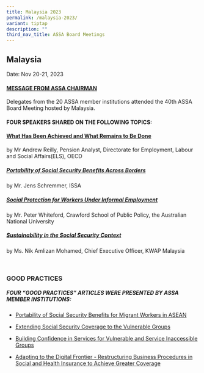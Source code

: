 ```yaml
---
title: Malaysia 2023
permalink: /malaysia-2023/
variant: tiptap
description: ""
third_nav_title: ASSA Board Meetings
---
```

<h2>Malaysia</h2>
<p>Date: Nov 20-21, 2023</p>
<h4><a href="/files/ASSA%20Board%20Meeting/Malaysia%202023/2023ASSAChairmanstatement.pdf" rel="noopener noreferrer nofollow" target="_blank">MESSAGE FROM ASSA CHAIRMAN</a></h4>
<p>Delegates from the 20 ASSA member institutions attended the 40th ASSA
Board Meeting hosted by Malaysia.</p>
<h4>FOUR SPEAKERS SHARED ON THE FOLLOWING TOPICS:</h4>
<h4><a href="/files/ASSA Board Meeting/Malaysia 2023/2023seminarreilly.pdf" rel="noopener noreferrer nofollow" target="_blank">What Has Been Achieved and What Remains to Be Done</a></h4>
<p>by Mr Andrew Reilly, Pension Analyst, Directorate for Employment, Labour
and Social Affairs(ELS), OECD</p>
<h5><a href="/files/ASSA Board Meeting/Malaysia 2023/2023seminarschremmer.pdf" rel="noopener noreferrer nofollow" target="_blank">Portability of Social Security Benefits Across Borders</a></h5>
<p>by Mr. Jens Schremmer, ISSA</p>
<h5><a href="/files/ASSA Board Meeting/Malaysia 2023/2023seminarwhiteford.pdf" rel="noopener noreferrer nofollow" target="_blank">Social Protection for Workers Under Informal Employment</a></h5>
<p>by Mr. Peter Whiteford, Crawford School of Public Policy, the Australian
National University</p>
<h5><a href="/files/ASSA%20Board%20Meeting/Malaysia%202023/2023seminarmohamed.pdf" rel="noopener noreferrer nofollow" target="_blank">Sustainability in the Social Security Context</a></h5>
<p>by Ms. Nik Amlizan Mohamed, Chief Executive Officer, KWAP Malaysia</p>
<p>
<br>
</p>
<h3>GOOD PRACTICES</h3>
<h5>FOUR “GOOD PRACTICES” ARTICLES WERE PRESENTED BY ASSA MEMBER INSTITUTIONS:</h5>
<ul data-tight="true" class="tight">
<li>
<p><a href="/files/ASSA%20Board%20Meeting/Malaysia%202023/2023GPPortability_of_Social_Security_Benefits_for_Migrant_Workers_in_ASEAN.pdf" rel="noopener noreferrer nofollow" target="_blank">Portability of Social Security Benefits for Migrant Workers in ASEAN</a>
</p>
</li>
<li>
<p><a href="/files/ASSA%20Board%20Meeting/Malaysia%202023/2023GPExtending_Social_Security_Coverage_to_the_Vulnerable_Groups.pdf" rel="noopener noreferrer nofollow" target="_blank">Extending Social Security Coverage to the Vulnerable Groups</a>
</p>
</li>
<li>
<p><a href="/files/ASSA%20Board%20Meeting/Malaysia%202023/2023GPBuilding_Confidence_in_Services_for_Vulnerable_and_Service_Inaccessible_Groups.pdf" rel="noopener noreferrer nofollow" target="_blank">Building Confidence in Services for Vulnerable and Service Inaccessible Groups</a>
</p>
</li>
<li>
<p><a href="/files/ASSA%20Board%20Meeting/Malaysia%202023/2023GPAdapting_To_The_Digital_Frontier.pdf" rel="noopener noreferrer nofollow" target="_blank">Adapting to the Digital Frontier - Restructuring Business Procedures in Social and Health Insurance to Achieve Greater Coverage</a>
</p>
</li>
</ul>
<p></p>